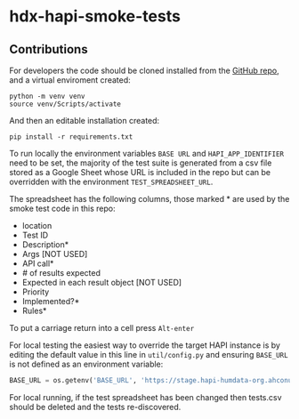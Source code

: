 # hdx-hapi-smoke-tests

## Contributions

For developers the code should be cloned installed from the [GitHub repo](https://github.com/OCHA-DAP/hdx-hapi-smoke-tests), and a virtual enviroment created:

```shell
python -m venv venv
source venv/Scripts/activate
```

And then an editable installation created:

```shell
pip install -r requirements.txt
```

To run locally the environment variables `BASE URL` and `HAPI_APP_IDENTIFIER` need to be set, the majority of the test suite is generated from a csv file stored as a Google Sheet whose URL is included in the repo but can be overridden with the environment `TEST_SPREADSHEET_URL`.

The spreadsheet has the following columns, those marked * are used by the smoke test code in this repo:

* location
* Test ID
* Description*
* Args [NOT USED]
* API call*
* \# of results expected
* Expected in each result object [NOT USED]
* Priority
* Implemented?*
* Rules*

To put a carriage return into a cell press `Alt-enter`

For local testing the easiest way to override the target HAPI instance is by editing the default value in this line in `util/config.py` and ensuring `BASE_URL` is not defined as an environment variable:

```python
BASE_URL = os.getenv('BASE_URL', 'https://stage.hapi-humdata-org.ahconu.org/')
```

For local running, if the test spreadsheet has been changed then tests.csv should be deleted and the tests re-discovered.